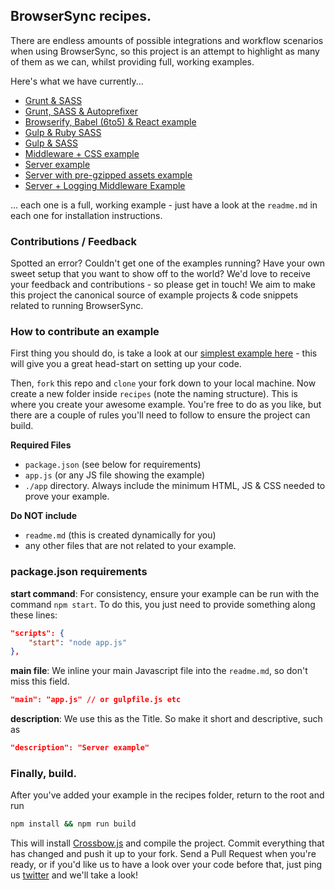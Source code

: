 ## BrowserSync recipes.

There are endless amounts of possible integrations and workflow scenarios when using BrowserSync, so this project is an 
attempt to highlight as many of them as we can, whilst providing full, working examples.

Here's what we have currently...

- [Grunt &amp; SASS](https://github.com/BrowserSync/recipes/tree/master/recipes/grunt.sass)
- [Grunt, SASS &amp; Autoprefixer](https://github.com/BrowserSync/recipes/tree/master/recipes/grunt.sass.autoprefixer)
- [Browserify, Babel (6to5) &amp; React example](https://github.com/BrowserSync/recipes/tree/master/recipes/gulp.browserify)
- [Gulp &amp; Ruby SASS](https://github.com/BrowserSync/recipes/tree/master/recipes/gulp.ruby.sass)
- [Gulp &amp; SASS](https://github.com/BrowserSync/recipes/tree/master/recipes/gulp.sass)
- [Middleware + CSS example](https://github.com/BrowserSync/recipes/tree/master/recipes/middleware.css.injection)
- [Server example](https://github.com/BrowserSync/recipes/tree/master/recipes/server)
- [Server with pre-gzipped assets example](https://github.com/BrowserSync/recipes/tree/master/recipes/server.gzipped.assets)
- [Server + Logging Middleware Example](https://github.com/BrowserSync/recipes/tree/master/recipes/server.middleware)

... each one is a full, working example - just have a look at the `readme.md` in each one for installation
instructions.


### Contributions / Feedback

Spotted an error? Couldn't get one of the examples running? Have your own sweet setup that you want to show off to the world?
We'd love to receive your feedback and contributions - so please get in touch! We aim to make this project the canonical source 
of example projects & code snippets related to running BrowserSync.

### How to contribute an example

First thing you should do, is take a look at our [simplest example here](https://github.com/BrowserSync/recipes/tree/master/recipes/server) - 
this will give you a great head-start on setting up your code.

Then, `fork` this repo and `clone` your fork down to your local machine. Now create a new folder inside `recipes`
(note the naming structure). This is where you create your awesome example. You're free to do as you like,
but there are a couple of rules you'll need to follow to ensure the project can build.

**Required Files**

- `package.json` (see below for requirements)
- `app.js` (or any JS file showing the example)
- `./app` directory. Always include the minimum HTML, JS & CSS needed to prove your example.

**Do NOT include**
- `readme.md` (this is created dynamically for you)
- any other files that are not related to your example.


### package.json requirements


**start command**: For consistency, ensure your example can be run with the command `npm start`. To 
do this, you just need to provide something along these lines:

```json
"scripts": {
    "start": "node app.js"
},
```

**main file**: We inline your main Javascript file into the `readme.md`, so
don't miss this field.

```json
"main": "app.js" // or gulpfile.js etc
```

**description**: We use this as the Title. So make it short and descriptive, such as 

```json
"description": "Server example"
```

### Finally, build.
After you've added your example in the recipes folder, return to the root and run

```bash
npm install && npm run build
```

This will install [Crossbow.js](https://github.com/shakyShane/crossbow.js) and compile the project.
Commit everything that has changed and push it up to your fork. Send a Pull Request when you're
ready, or if you'd like us to have a look over your code before that, just ping us [twitter](https://twitter.com/browsersync) and we'll 
take a look! 